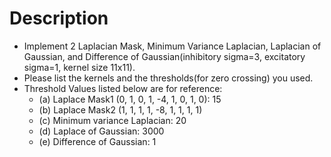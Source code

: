 # Description

* Implement 2 Laplacian Mask, Minimum Variance Laplacian, Laplacian of Gaussian, and Difference of Gaussian(inhibitory sigma=3, excitatory sigma=1, kernel size 11x11).
* Please list the kernels and the thresholds(for zero crossing) you used.
* Threshold Values listed below are for reference:
  * (a) Laplace Mask1 (0, 1, 0, 1, -4, 1, 0, 1, 0): 15
  * (b) Laplace Mask2 (1, 1, 1, 1, -8, 1, 1, 1, 1)
  * (c) Minimum variance Laplacian: 20
  * (d) Laplace of Gaussian: 3000
  * (e) Difference of Gaussian: 1
